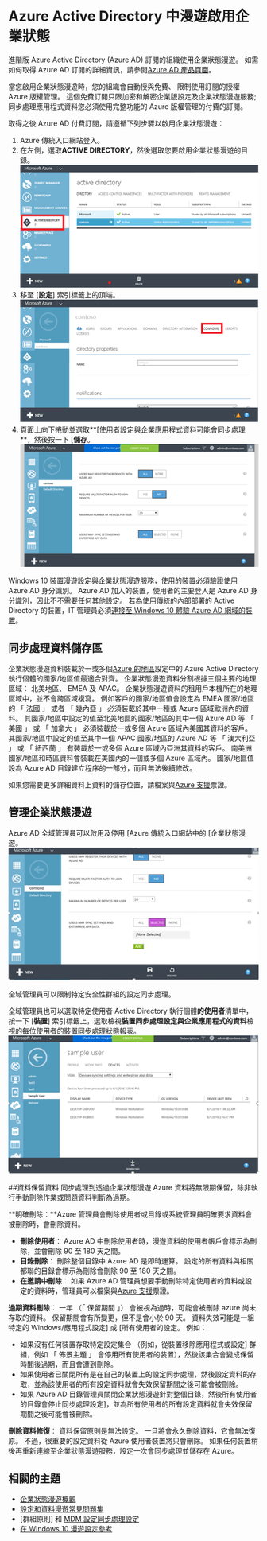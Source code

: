 <properties
    pageTitle="啟用企業狀態漫遊 Azure Active Directory 中 |Microsoft Azure"
    description="常見問題集在 Windows 裝置中的企業狀態漫遊設定。 企業狀態漫遊提供使用者在他們的 Windows 裝置上統一的體驗，並減少設定新的裝置所需的時間。"
    services="active-directory"
    keywords="如何啟用企業狀態漫遊，windows 雲端漫遊企業狀態"
    documentationCenter=""
    authors="femila"
    manager="swadhwa"
    editor="curtand"/>

<tags
    ms.service="active-directory"  
    ms.workload="identity"
    ms.tgt_pltfrm="na"
    ms.devlang="na"
    ms.topic="article"
    ms.date="09/27/2016"
    ms.author="femila"/>



# <a name="enable-enterprise-state-roaming-in-azure-active-directory"></a>Azure Active Directory 中漫遊啟用企業狀態

進階版 Azure Active Directory (Azure AD) 訂閱的組織使用企業狀態漫遊。 如需如何取得 Azure AD 訂閱的詳細資訊，請參閱[Azure AD 產品頁面](https://azure.microsoft.com/services/active-directory)。

當您啟用企業狀態漫遊時，您的組織會自動授與免費、 限制使用訂閱的授權 Azure 版權管理。 這個免費訂閱只限加密和解密企業版設定及企業狀態漫遊服務; 同步處理應用程式資料您必須使用完整功能的 Azure 版權管理的付費的訂閱。

取得之後 Azure AD 付費訂閱，請遵循下列步驟以啟用企業狀態漫遊︰

1. Azure 傳統入口網站登入。
2. 在左側，選取**ACTIVE DIRECTORY**，然後選取您要啟用企業狀態漫遊的目錄。
![](./media/active-directory-enterprise-state-roaming/active-directory-enterprise-state-roaming.png)
3. 移至 [**設定**] 索引標籤上的頂端。
![](./media/active-directory-enterprise-state-roaming/active-directory-enterprise-state-roaming-configure.png)
4.  頁面上向下捲動並選取**[使用者設定與企業應用程式資料可能會同步處理**，然後按一下 [**儲存**。
![](./media/active-directory-enterprise-state-roaming/active-directory-enterprise-state-roaming-select-all-sync-settings.png)

Windows 10 裝置漫遊設定與企業狀態漫遊服務，使用的裝置必須驗證使用 Azure AD 身分識別。 Azure AD 加入的裝置，使用者的主要登入是 Azure AD 身分識別，因此不不需要任何其他設定。 若為使用傳統的內部部署的 Active Directory 的裝置，IT 管理員必須[連接至 Windows 10 體驗 Azure AD 網域的裝置](active-directory-azureadjoin-devices-group-policy.md)。

## <a name="sync-data-storage"></a>同步處理資料儲存區
企業狀態漫遊資料裝載於一或多個[Azure 的地區](https://azure.microsoft.com/regions/ )設定中的 Azure Active Directory 執行個體的國家/地區值最適合對齊。 企業狀態漫遊資料分割根據三個主要的地理區域︰ 北美地區、 EMEA 及 APAC。 企業狀態漫遊資料的租用戶本機所在的地理區域中，並不會跨區域複寫。  例如客戶的國家/地區值會設定為 EMEA 國家/地區的 「 法國 」 或者 「 幾內亞 」 必須裝載於其中一種或 Azure 區域歐洲內的資料。  其國家/地區中設定的值至北美地區的國家/地區的其中一個 Azure AD 等 「 美國 」 或 「 加拿大 」 必須裝載於一或多個 Azure 區域內美國其資料的客戶。  其國家/地區中設定的值至其中一個 APAC 國家/地區的 Azure AD 等 「 澳大利亞 」 或 「 紐西蘭 」 有裝載於一或多個 Azure 區域內亞洲其資料的客戶。  南美洲國家/地區和時區資料會裝載在美國內的一個或多個 Azure 區域內。  國家/地區值設為 Azure AD 目錄建立程序的一部分，而且無法後續修改。 

如果您需要更多詳細資料上資料的儲存位置，請檔案與[Azure 支援](https://azure.microsoft.com/support/options/)票證。

## <a name="manage-enterprise-state-roaming"></a>管理企業狀態漫遊
Azure AD 全域管理員可以啟用及停用 [Azure 傳統入口網站中的 [企業狀態漫遊。
![](./media/active-directory-enterprise-state-roaming/active-directory-enterprise-state-roaming-manage.png)

全域管理員可以限制特定安全性群組的設定同步處理。

全域管理員也可以選取特定使用者 Active Directory 執行個體**的使用者**清單中，按一下 [**裝置**] 索引標籤上，選取檢視**裝置同步處理設定與企業應用程式的資料**檢視的每位使用者的裝置同步處理狀態報表。
![](./media/active-directory-enterprise-state-roaming/active-directory-enterprise-state-roaming-device-sync-settings.png)

##<a name="data-retention"></a>資料保留資料
同步處理到透過企業狀態漫遊 Azure 資料將無限期保留，除非執行手動刪除作業或問題資料判斷為過期。 

**明確刪除︰**Azure 管理員會刪除使用者或目錄或系統管理員明確要求資料會被刪除時，會刪除資料。

- **刪除使用者**︰ Azure AD 中刪除使用者時，漫遊資料的使用者帳戶會標示為刪除，並會刪除 90 至 180 天之間。 
- **目錄刪除**︰ 刪除整個目錄中 Azure AD 是即時運算。 設定的所有資料與相關都聯的目錄會標示為刪除會刪除 90 至 180 天之間。 
- **在邀請中刪除**︰ 如果 Azure AD 管理員想要手動刪除特定使用者的資料或設定的資料時，管理員可以檔案與[Azure 支援](https://azure.microsoft.com/support/)票證。 

**過期資料刪除**︰ 一年 （「 保留期間 」） 會被視為過時，可能會被刪除 azure 尚未存取的資料。 保留期間會有所變更，但不是會小於 90 天。 資料失效可能是一組特定的 Windows/應用程式設定] 或 [所有使用者的設定。 例如︰
 
- 如果沒有任何裝置存取特定設定集合 （例如，從裝置移除應用程式或設定] 群組，例如 「 佈景主題 」 會停用所有使用者的裝置），然後該集合會變成保留時間後過期，而且會遭到刪除。 
- 如果使用者已關閉所有是在自己的裝置上的設定同步處理，然後設定資料的存取，並為該使用者的所有設定資料就會失效保留期間之後可能會被刪除。 
- 如果 Azure AD 目錄管理員關閉企業狀態漫遊針對整個目錄，然後所有使用者的目錄會停止同步處理設定]，並為所有使用者的所有設定資料就會失效保留期間之後可能會被刪除。 

**刪除資料修復**︰ 資料保留原則是無法設定。 一旦將會永久刪除資料，它會無法復原。 不過，很重要的設定資料從 Azure 使用者裝置將只會刪除。 如果任何裝置稍後再重新連線至企業狀態漫遊服務，設定一次會同步處理並儲存在 Azure。


## <a name="related-topics"></a>相關的主題
- [企業狀態漫遊概觀](active-directory-windows-enterprise-state-roaming-overview.md)
- [設定和資料漫遊常見問題集](active-directory-windows-enterprise-state-roaming-faqs.md)
- [群組原則] 和 [MDM 設定同步處理設定](active-directory-windows-enterprise-state-roaming-group-policy-settings.md)
- [在 Windows 10 漫遊設定參考](active-directory-windows-enterprise-state-roaming-windows-settings-reference.md)
